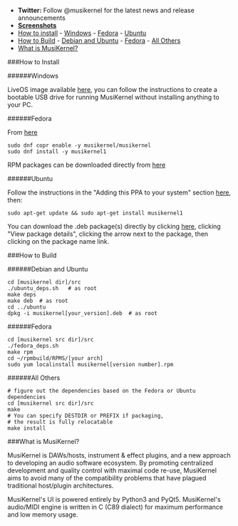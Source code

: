 - **Twitter:** Follow @musikernel for the latest news and release announcements
- [**Screenshots**](http://www.kvraudio.com/product/musikernel-by-musikernel)
- [How to install](#how-to-install)
			- [Windows](#windows)
			- [Fedora](#fedora)
			- [Ubuntu](#ubuntu)
- [How to Build](#how-to-build)
			- [Debian and Ubuntu](#debian-and-ubuntu)
			- [Fedora](#fedora-1)
			- [All Others](#all-others)
- [What is MusiKernel?](#what-is-musikernel)

###How to Install

######Windows

LiveOS image available [here](https://drive.google.com/folderview?id=0BycGQs-5oRdffkthTmo2Q0lQLWNCblFkZkhodTJ0VlJlaXRMMzl4SXJ5ajI4YUR2WTFReUE&usp=sharing), you can follow the instructions to create a bootable USB drive for running MusiKernel without installing anything to your PC.

######Fedora

From [here](https://copr.fedoraproject.org/coprs/musikernel/musikernel/)

```
sudo dnf copr enable -y musikernel/musikernel
sudo dnf install -y musikernel1
```

RPM packages can be downloaded directly from [here](https://copr-be.cloud.fedoraproject.org/results/musikernel/musikernel/)

######Ubuntu

Follow the instructions in the "Adding this PPA to your system" section [here](https://launchpad.net/~musikernel/+archive/ubuntu/musikernel1), then:

`sudo apt-get update && sudo apt-get install musikernel1`

You can download the .deb package(s) directly by clicking [here](https://launchpad.net/~musikernel/+archive/ubuntu/musikernel1/+packages), clicking "View package details", clicking the arrow next to the package, then clicking on the package name link.

###How to Build

######Debian and Ubuntu

```
cd [musikernel dir]/src 
./ubuntu_deps.sh   # as root
make deps
make deb  # as root
cd ../ubuntu
dpkg -i musikernel[your_version].deb  # as root
```

######Fedora

```
cd [musikernel src dir]/src
./fedora_deps.sh
make rpm
cd ~/rpmbuild/RPMS/[your arch]
sudo yum localinstall musikernel[version number].rpm
```

######All Others

```
# figure out the dependencies based on the Fedora or Ubuntu dependencies
cd [musikernel src dir]/src
make
# You can specify DESTDIR or PREFIX if packaging,
# the result is fully relocatable
make install
```

###What is MusiKernel?

MusiKernel is DAWs/hosts, instrument & effect plugins, and a new approach to developing an audio software ecosystem.  By promoting centralized development and quality control with maximal code re-use, MusiKernel aims to avoid many of the compatibility problems that have plagued traditional host/plugin architectures.

MusiKernel's UI is powered entirely by Python3 and PyQt5.  MusiKernel's audio/MIDI engine is written in C (C89 dialect) for maximum performance and low memory usage.

